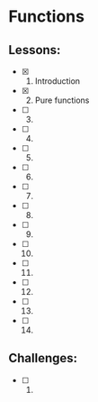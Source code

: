 # Functions
## Lessons:
  - [x] 1. Introduction
  - [x] 2. Pure functions
  - [ ] 3.
  - [ ] 4.
  - [ ] 5.
  - [ ] 6.
  - [ ] 7.
  - [ ] 8.
  - [ ] 9.
  - [ ] 10.
  - [ ] 11.
  - [ ] 12.
  - [ ] 13.
  - [ ] 14.
  
## Challenges:
  - [ ] 1. 
